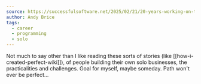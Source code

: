 ```yaml
---
source: https://successfulsoftware.net/2025/02/21/20-years-working-on-the-same-software-product/
author: Andy Brice
tags:
  - career
  - programming
  - solo
---
```

Not much to say other than I like reading these sorts of stories (like [[how-i-created-perfect-wiki]]), of people building their own solo businesses, the practicalities and challenges. Goal for myself, maybe someday. Path won't ever be perfect...